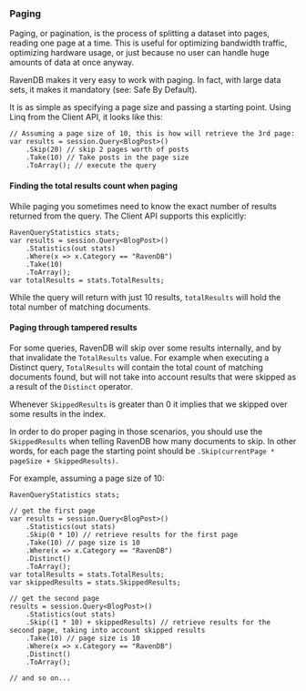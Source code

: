 ﻿
### Paging

Paging, or pagination, is the process of splitting a dataset into pages, reading one page at a time. This is useful for optimizing bandwidth traffic, optimizing hardware usage, or just because no user can handle huge amounts of data at once anyway.

RavenDB makes it very easy to work with paging. In fact, with large data sets, it makes it mandatory (see: Safe By Default).

It is as simple as specifying a page size and passing a starting point. Using Linq from the Client API, it looks like this:

    // Assuming a page size of 10, this is how will retrieve the 3rd page:
    var results = session.Query<BlogPost>()
        .Skip(20) // skip 2 pages worth of posts
        .Take(10) // Take posts in the page size
        .ToArray(); // execute the query

#### Finding the total results count when paging

While paging you sometimes need to know the exact number of results returned from the query. The Client API supports this explicitly:

	RavenQueryStatistics stats;
	var results = session.Query<BlogPost>()
	    .Statistics(out stats)
	    .Where(x => x.Category == "RavenDB")
	    .Take(10)
	    .ToArray();
	var totalResults = stats.TotalResults;

While the query will return with just 10 results, `totalResults` will hold the total number of matching documents.

#### Paging through tampered results

For some queries, RavenDB will skip over some results internally, and by that invalidate the `TotalResults` value. For example when executing a Distinct query, `TotalResults` will contain the total count of matching documents found, but will not take into account results that were skipped as a result of the `Distinct` operator.

Whenever `SkippedResults` is greater than 0 it implies that we skipped over some results in the index.
    
In order to do proper paging in those scenarios, you should use the `SkippedResults` when telling RavenDB how many documents to skip. In other words, for each page the starting point should be `.Skip(currentPage * pageSize + SkippedResults)`.

For example, assuming a page size of 10:

	RavenQueryStatistics stats;
	 
	// get the first page
	var results = session.Query<BlogPost>()
	    .Statistics(out stats)
	    .Skip(0 * 10) // retrieve results for the first page
	    .Take(10) // page size is 10
	    .Where(x => x.Category == "RavenDB")
	    .Distinct()
	    .ToArray();
	var totalResults = stats.TotalResults;
	var skippedResults = stats.SkippedResults;
	 
	// get the second page
	results = session.Query<BlogPost>()
	    .Statistics(out stats)
	    .Skip((1 * 10) + skippedResults) // retrieve results for the second page, taking into account skipped results
	    .Take(10) // page size is 10
	    .Where(x => x.Category == "RavenDB")
	    .Distinct()
	    .ToArray();
	 
	// and so on...